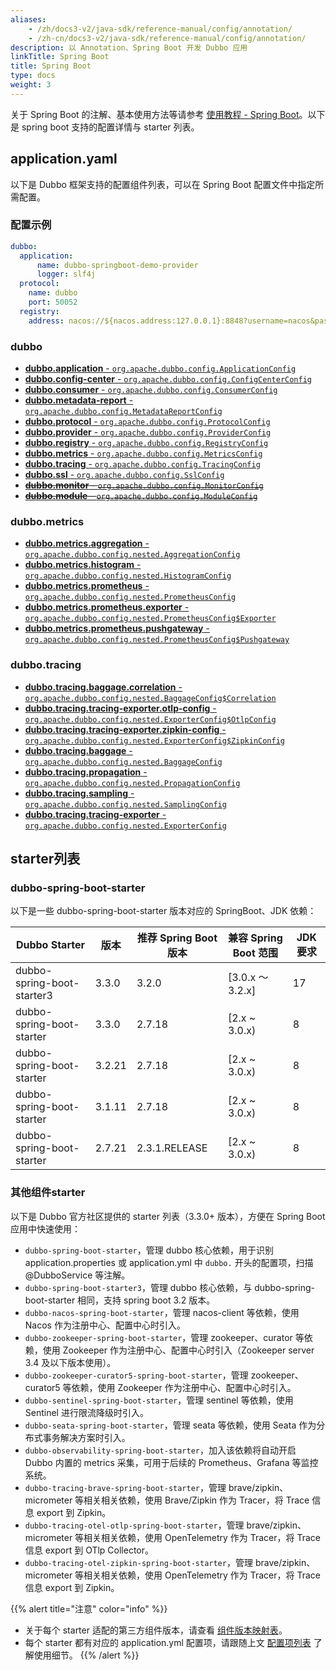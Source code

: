 ```yaml
---
aliases:
    - /zh/docs3-v2/java-sdk/reference-manual/config/annotation/
    - /zh-cn/docs3-v2/java-sdk/reference-manual/config/annotation/
description: 以 Annotation、Spring Boot 开发 Dubbo 应用
linkTitle: Spring Boot
title: Spring Boot
type: docs
weight: 3
---
```


关于 Spring Boot 的注解、基本使用方法等请参考 [使用教程 - Spring Boot](/zh-cn/overview/mannual/java-sdk/tasks/develop/springboot/)。以下是 spring boot 支持的配置详情与 starter 列表。

## application.yaml

以下是 Dubbo 框架支持的配置组件列表，可以在 Spring Boot 配置文件中指定所需配置。

### 配置示例

```yaml
dubbo:
  application:
      name: dubbo-springboot-demo-provider
      logger: slf4j
  protocol:
    name: dubbo
    port: 50052
  registry:
    address: nacos://${nacos.address:127.0.0.1}:8848?username=nacos&password=nacos
```

### dubbo
* [**dubbo.application** - `org.apache.dubbo.config.ApplicationConfig`](../../properties#dubboapplication)
* [**dubbo.config-center** - `org.apache.dubbo.config.ConfigCenterConfig`](../../properties#dubboconfig-center)
* [**dubbo.consumer** - `org.apache.dubbo.config.ConsumerConfig`](../../properties#dubboconsumer)
* [**dubbo.metadata-report** - `org.apache.dubbo.config.MetadataReportConfig`](../../properties#dubbometadata-report)
* [**dubbo.protocol** - `org.apache.dubbo.config.ProtocolConfig`](../../properties#dubboprotocol)
* [**dubbo.provider** - `org.apache.dubbo.config.ProviderConfig`](../../properties#dubboprovider)
* [**dubbo.registry** - `org.apache.dubbo.config.RegistryConfig`](../../properties#dubboregistry)
* [**dubbo.metrics** - `org.apache.dubbo.config.MetricsConfig`](../../properties#dubbometrics)
* [**dubbo.tracing** - `org.apache.dubbo.config.TracingConfig`](../../properties#dubbotracing)
* [**dubbo.ssl** - `org.apache.dubbo.config.SslConfig`](../../properties#dubbossl)
* ~~[**dubbo.monitor** - `org.apache.dubbo.config.MonitorConfig`](../../properties#dubbomonitor)~~
* ~~[**dubbo.module** - `org.apache.dubbo.config.ModuleConfig`](../../properties#dubbomodule)~~

### dubbo.metrics
* [**dubbo.metrics.aggregation** - `org.apache.dubbo.config.nested.AggregationConfig`](../../properties#dubbometricsaggregation)
* [**dubbo.metrics.histogram** - `org.apache.dubbo.config.nested.HistogramConfig`](../../properties#dubbometricshistogram)
* [**dubbo.metrics.prometheus** - `org.apache.dubbo.config.nested.PrometheusConfig`](../../properties#dubbometricsprometheus)
* [**dubbo.metrics.prometheus.exporter** - `org.apache.dubbo.config.nested.PrometheusConfig$Exporter`](../../properties#dubbometricsprometheusexporter)
* [**dubbo.metrics.prometheus.pushgateway** - `org.apache.dubbo.config.nested.PrometheusConfig$Pushgateway`](../../properties#dubbometricsprometheuspushgateway)

### dubbo.tracing
* [**dubbo.tracing.baggage.correlation** - `org.apache.dubbo.config.nested.BaggageConfig$Correlation`](../../properties#dubbotracingbaggage.correlation)
* [**dubbo.tracing.tracing-exporter.otlp-config** - `org.apache.dubbo.config.nested.ExporterConfig$OtlpConfig`](../../properties#dubbotracingtracing-exporterotlp-config)
* [**dubbo.tracing.tracing-exporter.zipkin-config** - `org.apache.dubbo.config.nested.ExporterConfig$ZipkinConfig`](../../properties#dubbotracingtracing-exporterzipkin-config)
* [**dubbo.tracing.baggage** - `org.apache.dubbo.config.nested.BaggageConfig`](../../properties#dubbotracingbaggage)
* [**dubbo.tracing.propagation** - `org.apache.dubbo.config.nested.PropagationConfig`](../../properties#dubbotracingpropagation)
* [**dubbo.tracing.sampling** - `org.apache.dubbo.config.nested.SamplingConfig`](../../properties#dubbotracingsampling)
* [**dubbo.tracing.tracing-exporter** - `org.apache.dubbo.config.nested.ExporterConfig`](../../properties#dubbotracingtracing-exporter)

## starter列表

### dubbo-spring-boot-starter
以下是一些 dubbo-spring-boot-starter 版本对应的 SpringBoot、JDK 依赖：

| Dubbo Starter | 版本 | 推荐 Spring Boot 版本 | 兼容 Spring Boot 范围 | JDK 要求 |
| --- | --- | --- | --- | --- |
| dubbo-spring-boot-starter3 | 3.3.0 | 3.2.0 | [3.0.x ～ 3.2.x] | 17 |
| dubbo-spring-boot-starter | 3.3.0 | 2.7.18 | [2.x ~ 3.0.x) | 8 |
| dubbo-spring-boot-starter | 3.2.21 | 2.7.18 | [2.x ~ 3.0.x) | 8 |
| dubbo-spring-boot-starter | 3.1.11 | 2.7.18 | [2.x ~ 3.0.x) | 8 |
| dubbo-spring-boot-starter | 2.7.21 | 2.3.1.RELEASE | [2.x ~ 3.0.x) | 8 |

### 其他组件starter

以下是 Dubbo 官方社区提供的 starter 列表（3.3.0+ 版本），方便在 Spring Boot 应用中快速使用：
* `dubbo-spring-boot-starter`，管理 dubbo 核心依赖，用于识别 application.properties 或 application.yml 中 `dubbo.` 开头的配置项，扫描 @DubboService 等注解。
* `dubbo-spring-boot-starter3`，管理 dubbo 核心依赖，与 dubbo-spring-boot-starter 相同，支持 spring boot 3.2 版本。
* `dubbo-nacos-spring-boot-starter`，管理 nacos-client 等依赖，使用 Nacos 作为注册中心、配置中心时引入。
* `dubbo-zookeeper-spring-boot-starter`，管理 zookeeper、curator 等依赖，使用 Zookeeper 作为注册中心、配置中心时引入（Zookeeper server 3.4 及以下版本使用）。
* `dubbo-zookeeper-curator5-spring-boot-starter`，管理 zookeeper、curator5 等依赖，使用 Zookeeper 作为注册中心、配置中心时引入。
* `dubbo-sentinel-spring-boot-starter`，管理 sentinel 等依赖，使用 Sentinel 进行限流降级时引入。
* `dubbo-seata-spring-boot-starter`，管理 seata 等依赖，使用 Seata 作为分布式事务解决方案时引入。
* `dubbo-observability-spring-boot-starter`，加入该依赖将自动开启 Dubbo 内置的 metrics 采集，可用于后续的 Prometheus、Grafana 等监控系统。
* `dubbo-tracing-brave-spring-boot-starter`，管理 brave/zipkin、micrometer 等相关相关依赖，使用 Brave/Zipkin 作为 Tracer，将 Trace 信息 export 到 Zipkin。
* `dubbo-tracing-otel-otlp-spring-boot-starter`，管理 brave/zipkin、micrometer 等相关相关依赖，使用 OpenTelemetry 作为 Tracer，将 Trace 信息 export 到 OTlp Collector。
* `dubbo-tracing-otel-zipkin-spring-boot-starter`，管理 brave/zipkin、micrometer 等相关相关依赖，使用 OpenTelemetry 作为 Tracer，将 Trace 信息 export 到 Zipkin。

{{% alert title="注意" color="info" %}}
* 关于每个 starter 适配的第三方组件版本，请查看 [组件版本映射表](/zh-cn/overview/mannual/java-sdk/versions/#版本说明)。
* 每个 starter 都有对应的 application.yml 配置项，请跟随上文 [配置项列表](./#配置示例) 了解使用细节。
{{% /alert %}}
